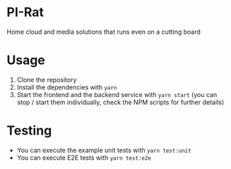 # PI-Rat

Home cloud and media solutions that runs even on a cutting board

# Usage

1. Clone the repository
1. Install the dependencies with `yarn`
1. Start the frontend and the backend service with `yarn start` (you can stop / start them individually, check the NPM scripts for further details)

# Testing

- You can execute the example unit tests with `yarn test:unit`
- You can execute E2E tests with `yarn test:e2e`
